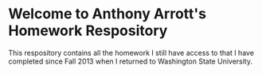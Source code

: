 Welcome to Anthony Arrott's Homework Respository
============

This respository contains all the homework I still have access to that I have completed since Fall 2013 when I returned to Washington State University.


